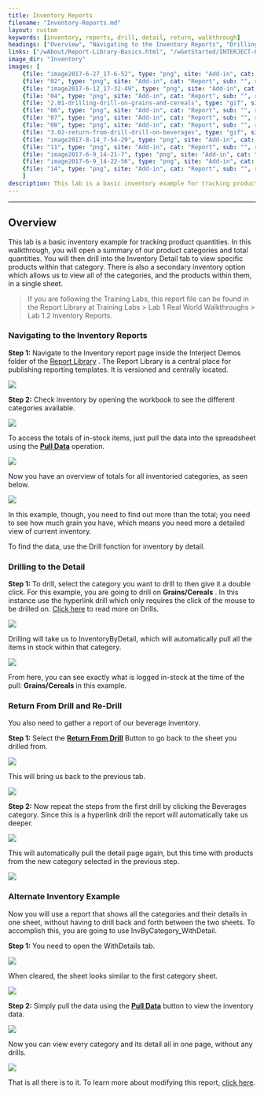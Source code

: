 ```yaml
---
title: Inventory Reports
filename: "Inventory-Reports.md"
layout: custom
keywords: [inventory, reports, drill, detail, return, walkthrough]
headings: ["Overview", "Navigating to the Inventory Reports", "Drilling to the Detail", "Return From Drill and Re-Drill", "Alternate Inventory Example"]
links: ["/wAbout/Report-Library-Basics.html", "/wGetStarted/INTERJECT-Ribbon-Menu-Items.html", "/wGetStarted/Drilling-Between-Reports.html", "/wGetStarted/INTERJECT-Ribbon-Menu-Items.html#return-from-drill", "/wGetStarted/INTERJECT-Ribbon-Menu-Items.html", "/wGetStarted/L-Modify-InventoryReport.html"]
image_dir: "Inventory"
images: [
	{file: "image2017-6-27_17-6-52", type: "png", site: "Add-in", cat: "Report Library", sub: "", report: "Interject Inventory Demo", ribbon: "Simple", config: ""}, 
	{file: "02", type: "png", site: "Add-in", cat: "Report", sub: "", report: "Inventory By Category", ribbon: "", config: ""}, 
	{file: "image2017-6-12_17-32-49", type: "png", site: "Add-in", cat: "Pull Data", sub: "", report: "Inventory By Category", ribbon: "Simple", config: ""}, 
	{file: "04", type: "png", site: "Add-in", cat: "Report", sub: "", report: "Inventory By Category", ribbon: "", config: ""}, 
	{file: "2.01-drilling-drill-on-grains-and-cereals", type: "gif", site: "Add-in", cat: "Progress Bar", sub: "", report: "Inventory By Category, Inventory Detail", ribbon: "Simple", config: ""}, 
	{file: "06", type: "png", site: "Add-in", cat: "Report", sub: "", report: "Inventory Detail", ribbon: "", config: ""}, 
	{file: "07", type: "png", site: "Add-in", cat: "Report", sub: "", report: "Inventory Detail", ribbon: "Simple", config: ""}, 
	{file: "08", type: "png", site: "Add-in", cat: "Report", sub: "", report: "Inventory By Category", ribbon: "", config: ""}, 
	{file: "3.02-return-from-drill-drill-on-beverages", type: "gif", site: "Add-in", cat: "Progress Bar", sub: "", report: "Inventory By Category, Inventory Detail", ribbon: "Simple", config: ""}, 
	{file: "image2017-8-14_7-54-29", type: "png", site: "Add-in", cat: "Report", sub: "", report: "Inventory Detail", ribbon: "", config: ""}, 
	{file: "11", type: "png", site: "Add-in", cat: "Report", sub: "", report: "Inventory Detail", ribbon: "", config: ""}, 
	{file: "image2017-6-9_14-21-7", type: "png", site: "Add-in", cat: "Report", sub: "", report: "Inventory By Category", ribbon: "", config: ""}, 
	{file: "image2017-6-9_14-22-56", type: "png", site: "Add-in", cat: "Pull Data", sub: "", report: "Inventory By Category", ribbon: "Simple", config: ""}, 
	{file: "14", type: "png", site: "Add-in", cat: "Report", sub: "", report: "Inventory By Category", ribbon: "", config: ""}
	]
description: This lab is a basic inventory example for tracking product quantities. In this walkthrough, you will open a summary of our product categories and total quantities. You will then drill into the Inventory Detail tab to view specific products within that category
---
```

* * *

## Overview

This lab is a basic inventory example for tracking product quantities. In this walkthrough, you will open a summary of our product categories and total quantities. You will then drill into the Inventory Detail tab to view specific products within that category. There is also a secondary inventory option which allows us to view all of the categories, and the products within them, in a single sheet.

<blockquote class=lab_info>
 If you are following the Training Labs, this report file can be found in the Report Library at Training Labs > Lab 1 Real World Walkthroughs > Lab 1.2 Inventory Reports.
</blockquote>

### Navigating to the Inventory Reports

**Step 1:** Navigate to the Inventory report page inside the Interject Demos folder of the [Report Library](/wAbout/Report-Library-Basics.html) . The Report Library is a central place for publishing reporting templates. It is versioned and centrally located.

![](/images/Inventory/01.png)
<br>

**Step 2:** Check inventory by opening the workbook to see the different categories available.

![](/images/Inventory/02.png)
<br>

To access the totals of in-stock items, just pull the data into the spreadsheet using the [**Pull Data**](/wGetStarted/INTERJECT-Ribbon-Menu-Items.html) operation.

![](/images/Inventory/03.png)
<br>

Now you have an overview of totals for all inventoried categories, as seen below.

![](/images/Inventory/04.png)
<br>

In this example, though, you need to find out more than the total; you need to see how much grain you have, which means you need more a detailed view of current inventory.

To find the data, use the Drill function for inventory by detail.

### Drilling to the Detail

**Step 1:** To drill, select the category you want to drill to then give it a double click. For this example, you are going to drill on **Grains/Cereals** . In this instance use the hyperlink drill which only requires the click of the mouse to be drilled on. [Click here](/wGetStarted/Drilling-Between-Reports.html) to read more on Drills.

![](/images/Inventory/2.01-drilling-drill-on-grains-and-cereals.gif)
<br>

Drilling will take us to InventoryByDetail, which will automatically pull all the items in stock within that category.

![](/images/Inventory/06.png)
<br>

From here, you can see exactly what is logged in-stock at the time of the pull: **Grains/Cereals** in this example.
### Return From Drill and Re-Drill

You also need to gather a report of our beverage inventory.

**Step 1:** Select the [**Return From Drill**](/wGetStarted/INTERJECT-Ribbon-Menu-Items.html#return-from-drill) Button to go back to the sheet you drilled from.

![](/images/Inventory/07.png)
<br>

This will bring us back to the previous tab.

![](/images/Inventory/08.png)
<br>

**Step 2:** Now repeat the steps from the first drill by clicking the Beverages category. Since this is a hyperlink drill the report will automatically take us deeper.

![](/images/Inventory/3.02-return-from-drill-drill-on-beverages.gif)
<br>

This will automatically pull the detail page again, but this time with products from the new category selected in the previous step.

![](/images/Inventory/10.png)
<br>

### Alternate Inventory Example

Now you will use a report that shows all the categories and their details in one sheet, without having to drill back and forth between the two sheets. To accomplish this, you are going to use InvByCategory_WithDetail.

**Step 1:** You need to open the WithDetails tab.

![](/images/Inventory/11.png)
<br>

When cleared, the sheet looks similar to the first category sheet.

![](/images/Inventory/12.png)
<br>

**Step 2:** Simply pull the data using the [**Pull Data**](/wGetStarted/INTERJECT-Ribbon-Menu-Items.html) button to view the inventory data.

![](/images/Inventory/13.png)
<br>

Now you can view every category and its detail all in one page, without any drills.

![](/images/Inventory/14.png)
<br>

That is all there is to it. To learn more about modifying this report, [click here](/wGetStarted/L-Modify-InventoryReport.html).
